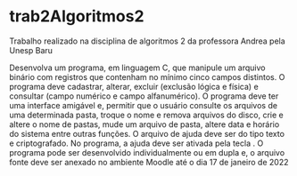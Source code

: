 # trab2Algoritmos2
Trabalho realizado na disciplina de algoritmos 2 da professora Andrea pela Unesp Baru


Desenvolva um programa, em linguagem C, que manipule um arquivo binário com registros que
contenham no mínimo cinco campos distintos. O programa deve cadastrar, alterar, excluir
(exclusão lógica e física) e consultar (campo numérico e campo alfanumérico).
O programa deve ter uma interface amigável e, permitir que o usuário consulte os arquivos de
uma determinada pasta, troque o nome e remova arquivos do disco, crie e altere o nome de
pastas, mude um arquivo de pasta, altere data e horário do sistema entre outras funções.
O arquivo de ajuda deve ser do tipo texto e criptografado. No programa, a ajuda deve ser ativada
pela tecla <F1>.
O programa pode ser desenvolvido individualmente ou em dupla e, o arquivo fonte deve ser
anexado no ambiente Moodle até o dia 17 de janeiro de 2022 
